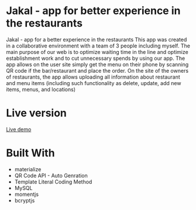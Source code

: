 # Jakal - app for better experience in the restaurants 
 Jakal - app for a better experience in the restaurants 
This app was created in a collaborative environment with a team of 3 people including myself. The main purpose of our web is to optimize waiting time in the line and optimize establishment work and to cut unnecessary spends by using our app.
The app allows on the user site simply get the menu on their phone by scanning QR code if the bar/restaurant and place the order. On the site of the owners of restaurants, the app allows uploading all information about restaurant and menu items (including such functionality as delete, update, add new items, menus, and locations) 

# Live version 
[Live demo](https://jakal.herokuapp.com/)

# Built With
* materialize
* QR Code API - Auto Genration
* Template Literal Coding Method
* MySQL
* momentjs
* bcryptjs

